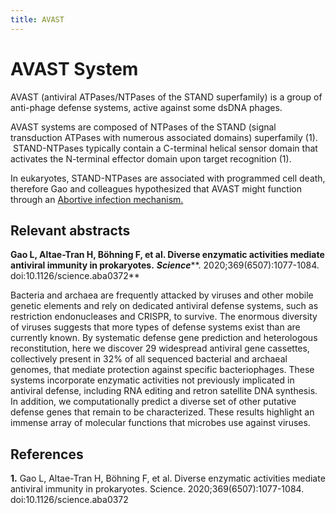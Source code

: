 ```yaml
---
title: AVAST
---
```


# AVAST System

AVAST (antiviral ATPases/NTPases of the STAND superfamily) is a group of anti-phage defense systems, active against some dsDNA phages. 

AVAST systems are composed of NTPases of the STAND (signal transduction ATPases with numerous associated domains) superfamily (1).  STAND-NTPases typically contain a C-terminal helical sensor domain that activates the N-terminal effector domain upon target recognition (1).

In eukaryotes, STAND-NTPases are associated with programmed cell death, therefore Gao and colleagues hypothesized that AVAST might function through an [Abortive infection mechanism.](/general_concepts/Abi)

## Relevant abstracts

**Gao L, Altae-Tran H, Böhning F, et al. Diverse enzymatic activities mediate antiviral immunity in prokaryotes.** ***Science*****. 2020;369(6507):1077-1084. doi:10.1126/science.aba0372**

Bacteria and archaea are frequently attacked by viruses and other mobile genetic elements and rely on dedicated antiviral defense systems, such as restriction endonucleases and CRISPR, to survive. The enormous diversity of viruses suggests that more types of defense systems exist than are currently known. By systematic defense gene prediction and heterologous reconstitution, here we discover 29 widespread antiviral gene cassettes, collectively present in 32% of all sequenced bacterial and archaeal genomes, that mediate protection against specific bacteriophages. These systems incorporate enzymatic activities not previously implicated in antiviral defense, including RNA editing and retron satellite DNA synthesis. In addition, we computationally predict a diverse set of other putative defense genes that remain to be characterized. These results highlight an immense array of molecular functions that microbes use against viruses.

## References

**1\.** Gao L, Altae-Tran H, Böhning F, et al. Diverse enzymatic activities mediate antiviral immunity in prokaryotes. Science. 2020;369(6507):1077-1084. doi:10.1126/science.aba0372

